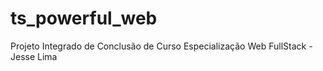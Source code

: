 # ts_powerful_web
Projeto Integrado de Conclusão de Curso Especialização Web FullStack - Jesse Lima
